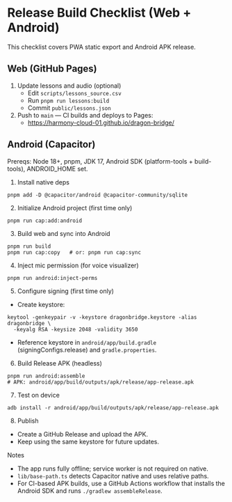 # Release Build Checklist (Web + Android)

This checklist covers PWA static export and Android APK release.

## Web (GitHub Pages)
1) Update lessons and audio (optional)
   - Edit `scripts/lessons_source.csv`
   - Run `pnpm run lessons:build`
   - Commit `public/lessons.json`
2) Push to `main` — CI builds and deploys to Pages:
   - https://harmony-cloud-01.github.io/dragon-bridge/

## Android (Capacitor)
Prereqs: Node 18+, pnpm, JDK 17, Android SDK (platform-tools + build-tools), ANDROID_HOME set.

1) Install native deps
```
pnpm add -D @capacitor/android @capacitor-community/sqlite
```

2) Initialize Android project (first time only)
```
pnpm run cap:add:android
```

3) Build web and sync into Android
```
pnpm run build
pnpm run cap:copy   # or: pnpm run cap:sync
```

4) Inject mic permission (for voice visualizer)
```
pnpm run android:inject-perms
```

5) Configure signing (first time only)
- Create keystore:
```
keytool -genkeypair -v -keystore dragonbridge.keystore -alias dragonbridge \
  -keyalg RSA -keysize 2048 -validity 3650
```
- Reference keystore in `android/app/build.gradle` (signingConfigs.release) and `gradle.properties`.

6) Build Release APK (headless)
```
pnpm run android:assemble
# APK: android/app/build/outputs/apk/release/app-release.apk
```

7) Test on device
```
adb install -r android/app/build/outputs/apk/release/app-release.apk
```

8) Publish
- Create a GitHub Release and upload the APK.
- Keep using the same keystore for future updates.

Notes
- The app runs fully offline; service worker is not required on native.
- `lib/base-path.ts` detects Capacitor native and uses relative paths.
- For CI-based APK builds, use a GitHub Actions workflow that installs the Android SDK and runs `./gradlew assembleRelease`.

